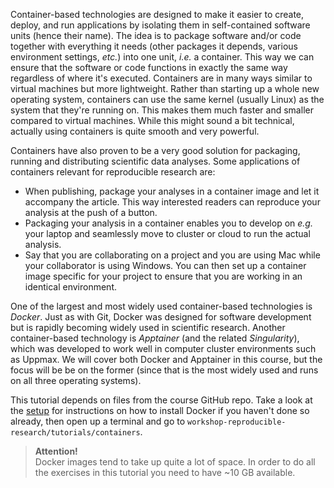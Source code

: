 Container-based technologies are designed to make it easier to create, deploy,
and run applications by isolating them in self-contained software units (hence
their name). The idea is to package software and/or code together with
everything it needs (other packages it depends, various environment settings,
_etc._) into one unit, _i.e._ a container. This way we can ensure that the
software or code functions in exactly the same way regardless of where it's
executed. Containers are in many ways similar to virtual machines but more
lightweight. Rather than starting up a whole new operating system, containers
can use the same kernel (usually Linux) as the system that they're running on.
This makes them much faster and smaller compared to virtual machines. While
this might sound a bit technical, actually using containers is quite smooth and
very powerful.

Containers have also proven to be a very good solution for packaging, running
and distributing scientific data analyses. Some applications of containers
relevant for reproducible research are:

- When publishing, package your analyses in a container image and let it
  accompany the article. This way interested readers can reproduce your analysis
  at the push of a button.
- Packaging your analysis in a container enables you to develop on _e.g._ your
  laptop and seamlessly move to cluster or cloud to run the actual analysis.
- Say that you are collaborating on a project and you are using Mac while your
  collaborator is using Windows. You can then set up a container image specific
  for your project to ensure that you are working in an identical environment.

One of the largest and most widely used container-based technologies is
_Docker_. Just as with Git, Docker was designed for software development but is
rapidly becoming widely used in scientific research. Another container-based
technology is _Apptainer_ (and the related _Singularity_), which was developed
to work well in computer cluster environments such as Uppmax. We will cover both
Docker and Apptainer in this course, but the focus will be be on the former
(since that is the most widely used and runs on all three operating systems).

This tutorial depends on files from the course GitHub repo. Take a look at the
[setup](pre-course-setup) for instructions on how to install Docker if you
haven't done so already, then open up a terminal and go to
`workshop-reproducible-research/tutorials/containers`.

> **Attention!** <br>
> Docker images tend to take up quite a lot of space. In order to do all
> the exercises in this tutorial you need to have ~10 GB available.
